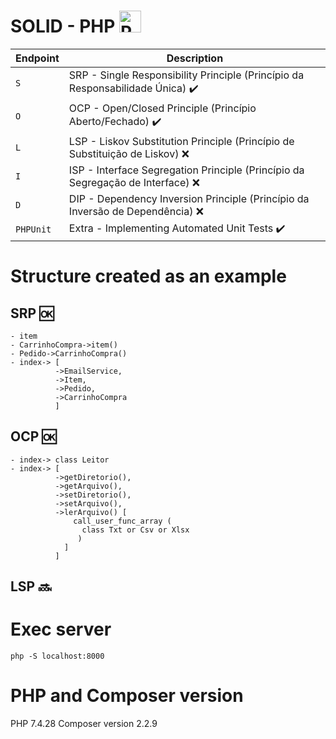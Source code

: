 SOLID - PHP <a href="https://php.net/" title="PHP"><img src="https://github.com/tomchen/stack-icons/blob/master/logos/php.svg" alt="PHP" width="35px" height="35px"></a>
========

Endpoint | Description
--- | ---
`S` | SRP - Single Responsibility Principle (Princípio da Responsabilidade Única) :heavy_check_mark:
`O` | OCP - Open/Closed Principle (Princípio Aberto/Fechado) :heavy_check_mark:
`L` | LSP - Liskov Substitution Principle (Princípio de Substituição de Liskov) :x:
`I` | ISP - Interface Segregation Principle (Princípio da Segregação de Interface) :x:
`D` | DIP - Dependency Inversion Principle (Princípio da Inversão de Dependência) :x:
`PHPUnit` | Extra - Implementing Automated Unit Tests :heavy_check_mark:

# Structure created as an example
## SRP :ok:
```
- item
- CarrinhoCompra->item()
- Pedido->CarrinhoCompra()
- index-> [
          ->EmailService,
          ->Item,
          ->Pedido,
          ->CarrinhoCompra
          ]
```
## OCP :ok:
```
- index-> class Leitor
- index-> [
          ->getDiretorio(),
          ->getArquivo(),
          ->setDiretorio(),
          ->setArquivo(),
          ->lerArquivo() [
              call_user_func_array (
                class Txt or Csv or Xlsx
               )
            ]
          ]
```
## LSP :soon:

# Exec server 
`php -S localhost:8000`

# PHP and Composer version
PHP 7.4.28
Composer version 2.2.9
